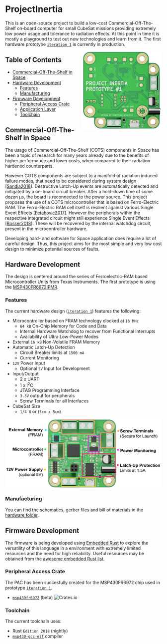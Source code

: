 # ProjectInertia
This is an open-source project to build a low-cost Commercial-Off-The-Shelf on-board computer for small CubeSat missions providing extremely low power usage and tolerance to radiation effects. At this point in time it is mostly a playground to test out new technologies and learn from it. The first hardware prototype [`iteration 1`](https://github.com/chrismolli/ProjectInertia/tree/main/hardware/iteration%201) is currently in production.

[<img src="https://github.com/chrismolli/ProjectInertia/raw/main/figures/banner.png" align="right" width="256">](https://github.com/chrismolli/ProjectInertia)

## Table of Contents
* [Commercial-Off-The-Shelf in Space](#commercial-off-the-shelf-in-space)
* [Hardware Development](#hardware-development)
  * [Features](#features)
  * [Manufacturing](#manufacturing)
* [Firmware Development](#firmware-development)
  * [Peripheral Access Crate](#peripheral-access-crate)
  * [Application Layer](#application-layer)
  * [Toolchain](#toolchain)

## Commercial-Off-The-Shelf in Space
The usage of Commercial-Off-The-Shelf (COTS) components in Space has been a topic of research for many years already due to the benefits of higher performance and lower costs, when compared to their radiation hardened counterparts.

However COTS components are subject to a manifold of radiation induced failure modes, that need to be considered during system design [[Sandia2018](https://www.osti.gov/servlets/purl/1481565)]. Destructive Latch-Up events are automatically detected and mitigated by a on-board circuit breaker. After a hold-down time of some dozen µs, the board is reconnected to the power source. This project proposes the use of a COTS microcontroller that is based on Ferro-Electric RAM. The Ferro-Electric RAM cell itself is resilient against various Single Event Effects [[Fetahovic2017](https://www.researchgate.net/publication/322940214_Overview_of_radiation_effects_on_emerging_non-volatile_memory_technologies)]. However the peripherals within the respective integrated circuit might still experience Single Event Effects [[Bosser2018](https://www.osti.gov/servlets/purl/1483658)]. These will be recovered by the internal watchdog circuit, present in the microcontroller hardware.

Developing hard- and software for Space application does require a lot of careful design. Thus, this project aims for the most simple and very low cost design to minimize potential sources of faults.

## Hardware Development
The design is centered around the series of Ferroelectric-RAM based Microcontroller Units from Texas Instruments. The first prototype is using the [MSP430FR6972IPMR](https://www.ti.com/store/ti/en/p/product/?p=MSP430FR6972IPMR).  

### Features
The current hardware design ([`iteration 1`](https://github.com/chrismolli/ProjectInertia/tree/main/hardware/iteration%201)) features the following:
- Microcontroller based on FRAM technology clocked at `16 MHz`
  - `64 kB` On-Chip Memory for Code and Data
  - Internal Hardware Watchdog to recover from Functional Interrupts
  - Availability of Ultra Low-Power Modes
- External `16 kB` Non-Volatile FRAM Memory
- Automatic Latch-Up Detection
  - Circuit Breaker limits at `1500 mA`
  - Current Monitoring
- `12V` Power Input
  -  Optional `5V` Input for Development
- Input/Output
  - 2 x UART
  - 1 x I<sup>2</sup>C
  - JTAG Programming Interface
  - `3.3V` output for peripherals
  - Screw Terminals for all Interfaces
- CubeSat Size
  - `1/4 U` or (`5cm x 5cm`)

<img src="https://github.com/chrismolli/ProjectInertia/raw/main/figures/flatview.png" align="center" width="500">

### Manufacturing
You can find the schematics, gerber files and bill of materials in the [hardware folder](https://github.com/chrismolli/ProjectInertia/tree/main/hardware).

## Firmware Development
The firmware is being developed using [Embedded Rust](http://www.rust-embedded.org) to explore the versatility of this language in a environment with extremely limited resources and the need for high reliability. Useful resources may be obtained from the [awesome embedded Rust list](https://github.com/rust-embedded/awesome-embedded-rust).

### Peripheral Access Crate
The PAC has been succesfully created for the MSP430FR6972 chip used in prototype [`iteration 1`](https://github.com/chrismolli/ProjectInertia/tree/main/hardware/iteration%201).  
- [`msp430fr6972`](https://crates.io/crates/msp430fr6972) (beta) ![Crates.io](https://img.shields.io/crates/v/msp430fr6972)

### Toolchain
The current toolchain uses:
- Rust `Edition 2018` (nightly)
- [`msp430-gcc-elf`](https://www.ti.com/tool/MSP430-GCC-OPENSOURCE) compiler
